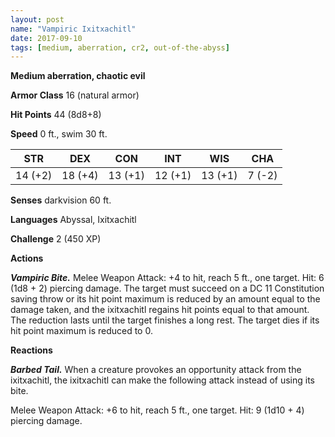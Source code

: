 ```yaml
---
layout: post
name: "Vampiric Ixitxachitl"
date: 2017-09-10
tags: [medium, aberration, cr2, out-of-the-abyss]
---
```


**Medium aberration, chaotic evil**

**Armor Class** 16 (natural armor)

**Hit Points** 44 (8d8+8)

**Speed** 0 ft., swim 30 ft.

|   STR   |   DEX   |   CON   |   INT   |   WIS   |   CHA   |
|:-----:|:-----:|:-----:|:-----:|:-----:|:-----:|
| 14 (+2) | 18 (+4) | 13 (+1) | 12 (+1) | 13 (+1) | 7 (-2) |

**Senses** darkvision 60 ft.

**Languages** Abyssal, Ixitxachitl

**Challenge** 2 (450 XP)

**Actions**

***Vampiric Bite.*** Melee Weapon Attack: +4 to hit, reach 5 ft., one target. Hit: 6 (1d8 + 2) piercing damage. The target must succeed on a DC 11 Constitution saving throw or its hit point maximum is reduced by an amount equal to the damage taken, and the ixitxachitl regains hit points equal to that amount. The reduction lasts until the target finishes a long rest. The target dies if its hit point maximum is reduced to 0.

**Reactions**

***Barbed Tail.*** When a creature provokes an opportunity attack from the ixitxachitl, the ixitxachitl can make the following attack instead of using its bite.

Melee Weapon Attack: +6 to hit, reach 5 ft., one target. Hit: 9 (1d10 + 4) piercing damage.

